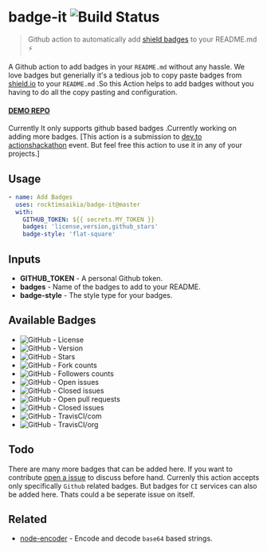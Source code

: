 # badge-it ![Build Status](<https://github.com/rocktimsaikia/badge-it/workflows/build/badge.svg>)

> Github action to automatically add [shield badges](<https://shields.io/>) to your README.md :zap:

A Github action to add badges in your `README.md` without any hassle. We love badges but generially it's a tedious job to copy paste badges from [shield.io](<https://shields.io/>) to your `README.md` .So this Action helps to add badges without you having to do all the copy pasting and configuration.

#### [DEMO REPO](<https://github.com/RocktimSaikia/badge-it-demo>)

Currently It only supports github based badges .Currently working on adding more badges. [This action is a submission to [dev.to actionshackathon](<https://dev.to/devteam/announcing-the-github-actions-hackathon-on-dev-3ljn>) event. But feel free this action to use it in any of your projects.]

## Usage

```yml
- name: Add Badges
  uses: rocktimsaikia/badge-it@master
  with:
    GITHUB_TOKEN: ${{ secrets.MY_TOKEN }}
    badges: 'license,version,github_stars'
    badge-style: 'flat-square'
```

## Inputs

- **GITHUB\_TOKEN** - A personal Github token.
- **badges** - Name of the badges to add to your README.
- **badge-style** - The style type for your badges.

<!-- -->

## Available Badges

- ![GitHub](<https://img.shields.io/github/license/RocktimSaikia/badge-it>) \- License
- ![GitHub](<https://img.shields.io/github/package-json/v/rocktimsaikia/badge-it>) \- Version
- ![GitHub](<https://img.shields.io/github/stars/RocktimSaikia/badge-it>) \- Stars
- ![GitHub](<https://img.shields.io/github/forks/RocktimSaikia/badge-it?label=Fork>) \- Fork counts
- ![GitHub](<https://img.shields.io/github/followers/RocktimSaikia?label=Followers>) \- Followers counts
- ![GitHub](<https://img.shields.io/github/issues-raw/RocktimSaikia/badge-it>) \- Open issues
- ![GitHub](<https://img.shields.io/github/issues-closed-raw/RocktimSaikia/badge-it>) \- Closed issues
- ![GitHub](<https://img.shields.io/github/issues-pr/RocktimSaikia/badge-it>) \- Open pull requests
- ![GitHub](<https://img.shields.io/david/RocktimSaikia/badge-it>) \- Closed issues
- ![GitHub](<https://img.shields.io/tracis/com/RocktimSaikia/badge-it>) \- TravisCI/com
- ![GitHub](<https://img.shields.io/tracis/org/RocktimSaikia/badge-it>) \- TravisCI/org

<!-- -->

## Todo

There are many more badges that can be added here. If you want to contribute [open a issue](https://github.com/RocktimSaikia/badge-it/issues/new) to discuss before hand. Currenly this action accepts only specifically `Github` related badges. But badges for `CI` services can also be added here. Thats could a be seperate issue on itself.

## Related

- [node-encoder](<https://github.com/rocktimsaikia/node-encoder>) \- Encode and decode `base64` based strings.

<!-- -->

